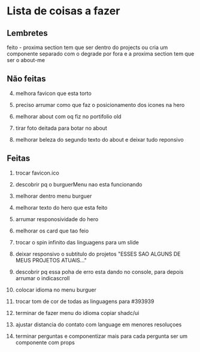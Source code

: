 # Lista de coisas a fazer

## Lembretes

feito - proxima section tem que ser dentro do projects ou cria um componente separado com o degrade por fora e a proxima section tem que ser o about-me

## Não feitas

4. melhora favicon que esta torto

5. preciso arrumar como que faz o posicionamento dos icones na hero

6. melhorar about com oq fiz no portifolio old

7. tirar foto deitada para botar no about

8. melhorar beleza do segundo texto do about e deixar tudo reponsivo

## Feitas

1. trocar favicon.ico

2. descobrir pq o burguerMenu nao esta funcionando
3. melhorar dentro menu burguer

4. melhorar texto do hero que esta feito

5. arrumar responosividade do hero

6. melhorar os card que tao feio

7. trocar o spin infinito das linguagens para um slide

8. deixar responsivo o subtitulo do projetos "ESSES SAO ALGUNS DE MEUS PROJETOS ATUAIS..."

9. descobrir pq essa poha de erro esta dando no console, para depois arrumar o indicascroll

10. colocar idioma no menu burguer

11. trocar tom de cor de todas as linguagens para #393939

12. terminar de fazer menu do idioma copiar shadc/ui

13. ajustar distancia do contato com language em menores resoluçoes

14. terminar perguntas e componentizar mais para cada pergunta ser um componente com props
